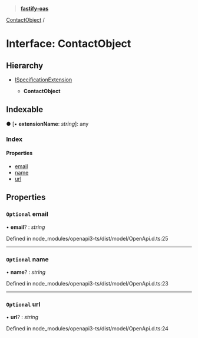 > **[fastify-oas](../README.md)**

[ContactObject](contactobject.md) /

# Interface: ContactObject

## Hierarchy

* [ISpecificationExtension](ispecificationextension.md)

  * **ContactObject**

## Indexable

● \[▪ **extensionName**: *string*\]: any

### Index

#### Properties

* [email](contactobject.md#optional-email)
* [name](contactobject.md#optional-name)
* [url](contactobject.md#optional-url)

## Properties

### `Optional` email

• **email**? : *string*

Defined in node_modules/openapi3-ts/dist/model/OpenApi.d.ts:25

___

### `Optional` name

• **name**? : *string*

Defined in node_modules/openapi3-ts/dist/model/OpenApi.d.ts:23

___

### `Optional` url

• **url**? : *string*

Defined in node_modules/openapi3-ts/dist/model/OpenApi.d.ts:24